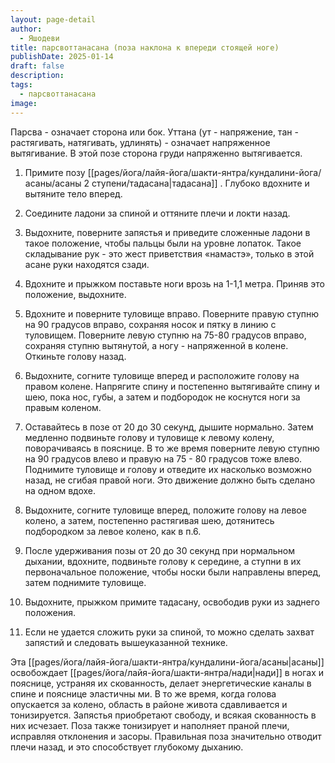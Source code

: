 ```yaml
---
layout: page-detail
author:
  - Яшодеви
title: парсвоттанасана (поза наклона к впереди стоящей ноге)
publishDate: 2025-01-14
draft: false
description: 
tags:
  - парсвоттанасана
image:
---
```

Парсва - означает сторона или бок. Уттана (ут - напряжение, тан - растягивать, натягивать, удлинять) - означает напряженное вытягивание. В этой позе сторона груди напряженно вытягивается. 

1. Примите позу [[pages/йога/лайя-йога/шакти-янтра/кундалини-йога/асаны/асаны 2 ступени/тадасана|тадасана]] . Глубоко вдохните и вытяните тело вперед. 

2. Соедините ладони за спиной и оттяните плечи и локти назад. 

3. Выдохните, поверните запястья и приведите сложенные ладони в такое положение, чтобы пальцы были на уровне лопаток. Такое складывание рук - это жест приветствия «намастэ», только в этой асане руки находятся сзади. 

4. Вдохните и прыжком поставьте ноги врозь на 1-1,1 метра. Приняв это положение, выдохните. 

5. Вдохните и поверните туловище вправо. Поверните правую ступню на 90 градусов вправо, сохраняя носок и пятку в линию с туловищем. Поверните левую ступню на 75-80 градусов вправо, сохраняя ступню вытянутой, а ногу - напряженной в колене. Откиньте голову назад. 

6. Выдохните, согните туловище вперед и расположите голову на правом колене. Напрягите спину и постепенно вытягивайте спину и шею, пока нос, губы, а затем и подбородок не коснутся ноги за правым коленом. 

7. Оставайтесь в позе от 20 до 30 секунд, дышите нормально. Затем медленно подвиньте голову и туловище к левому колену, поворачиваясь в пояснице. В то же время поверните левую ступню на 90 градусов влево и правую на 75 - 80 градусов тоже влево. Поднимите туловище и голову и отведите их насколько возможно назад, не сгибая правой ноги. Это движение должно быть сделано на одном вдохе. 

8. Выдохните, согните туловище вперед, положите голову на левое колено, а затем, постепенно растягивая шею, дотянитесь подбородком за левое колено, как в п.6. 

9. После удерживания позы от 20 до 30 секунд при нормальном дыхании, вдохните, подвиньте голову к середине, а ступни в их первоначальное положение, чтобы носки были направлены вперед, затем поднимите туловище. 

10. Выдохните, прыжком примите тадасану, освободив руки из заднего положения. 

11. Если не удается сложить руки за спиной, то можно сделать захват запястий и следовать вышеуказанной технике. 

Эта [[pages/йога/лайя-йога/шакти-янтра/кундалини-йога/асаны|асаны]] освобождает [[pages/йога/лайя-йога/шакти-янтра/нади|нади]] в ногах и пояснице, устраняя их скованность, делает энергетические каналы в спине и пояснице эластичны ми. В то же время, когда голова опускается за колено, область в районе живота сдавливается и тонизируется. Запястья приобретают свободу, и всякая скованность в них исчезает. Поза также тонизирует и наполняет праной плечи, исправляя отклонения и засоры. Правильная поза значительно отводит плечи назад, и это способствует глубокому дыханию. 